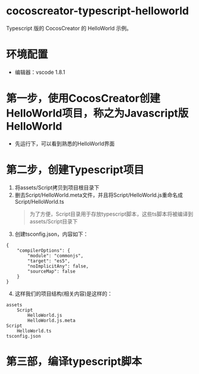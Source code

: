 # cocoscreator-typescript-helloworld
Typescript 版的 CocosCreator 的 HelloWorld 示例。

# 环境配置
* 编辑器：vscode 1.8.1

# 第一步，使用CocosCreator创建HelloWorld项目，称之为Javascript版 HelloWorld
* 先运行下，可以看到熟悉的HelloWorld界面

# 第二步，创建Typescript项目
1. 将assets/Script拷贝到项目根目录下
2. 删去Script/HelloWorld.meta文件，并且将Script/HelloWorld.js重命名成Script/HelloWorld.ts
    > 为了方便，Script目录用于存放typescript脚本，这些ts脚本将被编译到assets/Script目录下
3. 创建tsconfig.json，内容如下：
```
{
    "compilerOptions": {
        "module": "commonjs",
        "target": "es5",
        "noImplicitAny": false,
        "sourceMap": false
    }
}
```

4. 这样我们的项目结构(相关内容)是这样的：
```
assets
    Script
        HelloWorld.js
        HelloWorld.js.meta
Script
    HelloWorld.ts
tsconfig.json
```

# 第三部，编译typescript脚本
